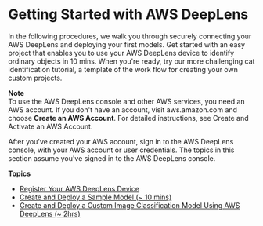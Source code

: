 # Getting Started with AWS DeepLens<a name="deeplens-getting-started"></a>



In the following procedures, we walk you through securely connecting your AWS DeepLens and deploying your first models\. Get started with an easy project that enables you to use your AWS DeepLens device to identify ordinary objects in 10 mins\. When you're ready, try our more challenging cat identification tutorial, a template of the work flow for creating your own custom projects\.



**Note**  
To use the AWS DeepLens console and other AWS services, you need an AWS account\. If you don't have an account, visit aws\.amazon\.com and choose **Create an AWS Account**\. For detailed instructions, see Create and Activate an AWS Account\.

After you've created your AWS account, sign in to the AWS DeepLens console, with your AWS account or user credentials\. The topics in this section assume you've signed in to the AWS DeepLens console\.

**Topics**
+ [Register Your AWS DeepLens Device](deeplens-getting-started-register.md)
+ [Create and Deploy a Sample Model \(\~ 10 mins\)](deeplens-get-start-easy.md)
+ [Create and Deploy a Custom Image Classification Model Using AWS DeepLens \(\~ 2hrs\)](deeplens-getting-started-hard.md)
